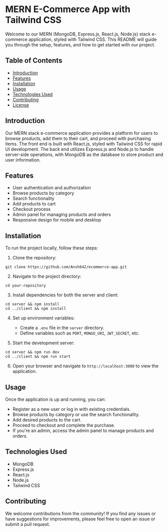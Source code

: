 
# MERN E-Commerce App with Tailwind CSS

Welcome to our MERN (MongoDB, Express.js, React.js, Node.js) stack e-commerce application, styled with Tailwind CSS. This README will guide you through the setup, features, and how to get started with our project.

## Table of Contents

- [Introduction](#introduction)
- [Features](#features)
- [Installation](#installation)
- [Usage](#usage)
- [Technologies Used](#technologies-used)
- [Contributing](#contributing)
- [License](#license)

## Introduction

Our MERN stack e-commerce application provides a platform for users to browse products, add them to their cart, and proceed with purchasing items. The front end is built with React.js, styled with Tailwind CSS for rapid UI development. The back end utilizes Express.js and Node.js to handle server-side operations, with MongoDB as the database to store product and user information.

## Features

- User authentication and authorization
- Browse products by category
- Search functionality
- Add products to cart
- Checkout process
- Admin panel for managing products and orders
- Responsive design for mobile and desktop

## Installation

To run the project locally, follow these steps:

1. Clone the repository:

```
git clone https://github.com/Ansh642/ecommerce-app.git
```

2. Navigate to the project directory:

```
cd your-repository
```

3. Install dependencies for both the server and client:

```
cd server && npm install
cd ../client && npm install
```

4. Set up environment variables:

   - Create a `.env` file in the `server` directory.
   - Define variables such as `PORT`, `MONGO_URI`, `JWT_SECRET`, etc.


5. Start the development server:

```
cd server && npm run dev
cd ../client && npm run start
```

6. Open your browser and navigate to `http://localhost:3000` to view the application.

## Usage

Once the application is up and running, you can:

- Register as a new user or log in with existing credentials.
- Browse products by category or use the search functionality.
- Add desired products to the cart.
- Proceed to checkout and complete the purchase.
- If you're an admin, access the admin panel to manage products and orders.

## Technologies Used

- MongoDB
- Express.js
- React.js
- Node.js
- Tailwind CSS

## Contributing

We welcome contributions from the community! If you find any issues or have suggestions for improvements, please feel free to open an issue or submit a pull request.
